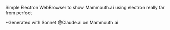 Simple Electron WebBrowser to show Mammouth.ai using electron really far from perfect

*Generated with Sonnet @Claude.ai on Mammouth.ai
